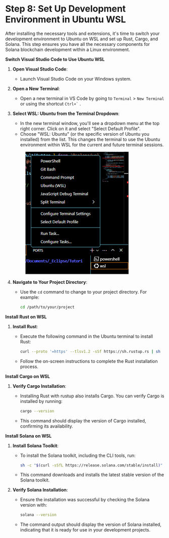 # Step 8: Set Up Development Environment in Ubuntu WSL

After installing the necessary tools and extensions, it's time to switch your development environment to Ubuntu on WSL and set up Rust, Cargo, and Solana. This step ensures you have all the necessary components for Solana blockchain development within a Linux environment.

**Switch Visual Studio Code to Use Ubuntu WSL**

1. **Open Visual Studio Code**:
   * Launch Visual Studio Code on your Windows system.
2. **Open a New Terminal**:
   * Open a new terminal in VS Code by going to `Terminal` > `New Terminal` or using the shortcut `` Ctrl+` `` .
3.  **Select WSL: Ubuntu from the Terminal Dropdown**:

    * In the new terminal window, you'll see a dropdown menu at the top right corner. Click on it and select "Select Default Profile".
    * Choose "WSL: Ubuntu" (or the specific version of Ubuntu you installed) from the list. This changes the terminal to use the Ubuntu environment within WSL for the current and future terminal sessions.

    <figure><img src="../../../../.gitbook/assets/image (36).png" alt=""><figcaption></figcaption></figure>
4. **Navigate to Your Project Directory**:
   *   Use the `cd` command to change to your project directory. For example:

       ```bash
       cd /path/to/your/project
       ```

**Install Rust on WSL**

1. **Install Rust**:
   *   Execute the following command in the Ubuntu terminal to install Rust:

       ```bash
       curl --proto '=https' --tlsv1.2 -sSf https://sh.rustup.rs | sh
       ```
   * Follow the on-screen instructions to complete the Rust installation process.

**Install Cargo on WSL**

1. **Verify Cargo Installation**:
   *   Installing Rust with rustup also installs Cargo. You can verify Cargo is installed by running:

       ```bash
       cargo --version
       ```
   * This command should display the version of Cargo installed, confirming its availability.

**Install Solana on WSL**

1. **Install Solana Toolkit**:
   *   To install the Solana toolkit, including the CLI tools, run:

       ```bash
       sh -c "$(curl -sSfL https://release.solana.com/stable/install)"
       ```
   * This command downloads and installs the latest stable version of the Solana toolkit.
2. **Verify Solana Installation**:
   *   Ensure the installation was successful by checking the Solana version with:

       ```bash
       solana --version
       ```
   * The command output should display the version of Solana installed, indicating that it is ready for use in your development projects.
